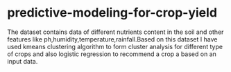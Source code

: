 # predictive-modeling-for-crop-yield
The dataset contains data of different nutrients content in the soil and other features like ph,humidity,temperature,rainfall.Based on this dataset I have used kmeans clustering algorithm to form cluster analysis for different type of crops and also logistic regression to recommend a crop a based on an input data.
